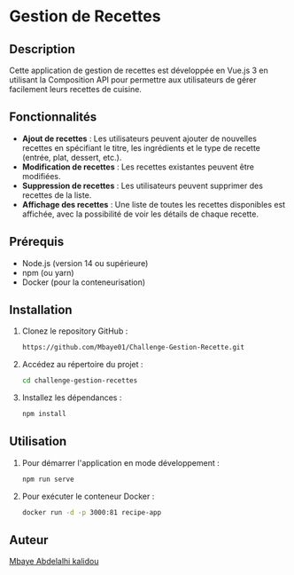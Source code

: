 # Gestion de Recettes

## Description

Cette application de gestion de recettes est développée en Vue.js 3 en utilisant la Composition API pour permettre aux utilisateurs de gérer facilement leurs recettes de cuisine.

## Fonctionnalités

- **Ajout de recettes** : Les utilisateurs peuvent ajouter de nouvelles recettes en spécifiant le titre, les ingrédients et le type de recette (entrée, plat, dessert, etc.).
- **Modification de recettes** : Les recettes existantes peuvent être modifiées.
- **Suppression de recettes** : Les utilisateurs peuvent supprimer des recettes de la liste.
- **Affichage des recettes** : Une liste de toutes les recettes disponibles est affichée, avec la possibilité de voir les détails de chaque recette.

## Prérequis

- Node.js (version 14 ou supérieure)
- npm (ou yarn)
- Docker (pour la conteneurisation)

## Installation

1. Clonez le repository GitHub :

   ```bash
   https://github.com/Mbaye01/Challenge-Gestion-Recette.git

   ```

2. Accédez au répertoire du projet :
   ```bash
   cd challenge-gestion-recettes
   ```
3. Installez les dépendances :
   ```bash
   npm install
   ```

## Utilisation

1. Pour démarrer l'application en mode développement :

   ```bash
   npm run serve
   ```

1. Pour exécuter le conteneur Docker :

   ```bash
   docker run -d -p 3000:81 recipe-app
   ```

## Auteur

[Mbaye Abdelalhi kalidou](https://github.com/Mbaye01/Challenge-Gestion-Recette.git)
